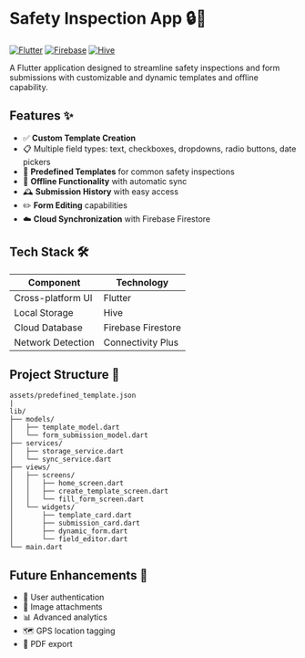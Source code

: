 # Safety Inspection App 🔒📱

[![Flutter](https://img.shields.io/badge/Flutter-3.13-blue)](https://flutter.dev)
[![Firebase](https://img.shields.io/badge/Firebase-9.23-orange)](https://firebase.google.com)
[![Hive](https://img.shields.io/badge/Hive-2.2-lightgrey)](https://pub.dev/packages/hive)

A Flutter application designed to streamline safety inspections and form submissions with customizable and dynamic templates and offline capability.

## Features ✨
- ✅ **Custom Template Creation**  
- 📋 Multiple field types: text, checkboxes, dropdowns, radio buttons, date pickers  
- 📁 **Predefined Templates** for common safety inspections  
- 📴 **Offline Functionality** with automatic sync  
- 🕰️ **Submission History** with easy access  
- ✏️ **Form Editing** capabilities  
- ☁️ **Cloud Synchronization** with Firebase Firestore  

## Tech Stack 🛠️
| Component              | Technology       |
|------------------------|------------------|
| Cross-platform UI      | Flutter          |
| Local Storage          | Hive             |
| Cloud Database         | Firebase Firestore |
| Network Detection      | Connectivity Plus|

## Project Structure 📂

```
assets/predefined_template.json
|
lib/
├── models/
│   ├── template_model.dart
│   └── form_submission_model.dart
├── services/
│   ├── storage_service.dart
│   └── sync_service.dart
├── views/
│   ├── screens/
│   │   ├── home_screen.dart
│   │   ├── create_template_screen.dart
│   │   └── fill_form_screen.dart
│   └── widgets/
│       ├── template_card.dart
│       ├── submission_card.dart
│       ├── dynamic_form.dart
│       └── field_editor.dart
└── main.dart
```

## Future Enhancements 🔮
- 🔐 User authentication
- 📸 Image attachments
- 📊 Advanced analytics
- 🗺️ GPS location tagging
- 📄 PDF export
